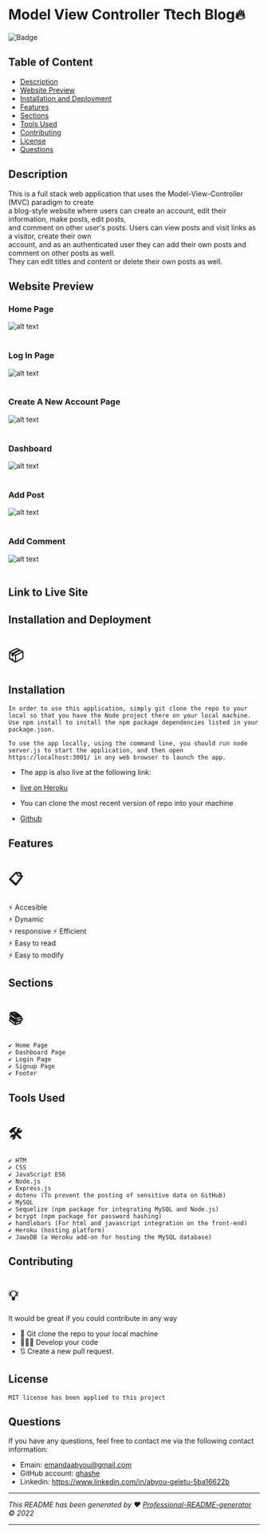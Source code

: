 # Model View Controller Ttech Blog🔥

![Badge](https://img.shields.io/badge/License-MIT-blue.svg)

## Table of Content

- [Description](#description)
- [Website Preview](#website-preview)
- [Installation and Deployment](#installation-and-deployment)
- [Features](#features)
- [Sections](#sections)
- [Tools Used](#tools-used)
- [Contributing](#contributing)
- [License](#license)
- [Questions](#questions)

## Description

This is a full stack web application that uses the Model-View-Controller (MVC) paradigm to create <br/>
a blog-style website where users can create an account, edit their information, make posts, edit posts, <br/>
and comment on other user's posts. Users can view posts and visit links as a visitor, create their own <br/>
account, and as an authenticated user they can add their own posts and comment on other posts as well. <br/>
They can edit titles and content or delete their own posts as well.

## Website Preview

### Home Page

![alt text](./assets/images/home-page.png)
<br/> <br/>

### Log In Page

![alt text](./assets/images/login-page.png)
<br/> <br/>

### Create A New Account Page

![alt text](./assets/images/signup-page.png)
<br/> <br/>

### Dashboard

![alt text](./assets/images/dashboard.png)
<br/> <br/>

### Add Post

![alt text](./assets/images/add-post-page.png)
<br/> <br/>

### Add Comment

![alt text](./assets/images/add-comment-page.png)
<br/> <br/>

## Link to Live Site

## Installation and Deployment

# 📦

## Installation

    In order to use this application, simply git clone the repo to your local so that you have the Node project there on your local machine. Use npm install to install the npm package dependencies listed in your package.json.

    To use the app locally, using the command line, you should run node server.js to start the application, and then open https://localhost:3001/ in any web browser to launch the app.

- The app is also live at the following link:
- [live on Heroku](https://aqueous-meadow-86713.herokuapp.com/)

- You can clone the most recent version of repo into your machine
- [Github](https://github.com/ghashe/model-view-controller-tech-blog)

## Features

# 📋

⚡️ Accesible  
⚡️ Dynamic  
⚡️ responsive
⚡️ Efficient  
⚡️ Easy to read  
⚡️ Easy to modify

## Sections

# 📚

    ✔️ Home Page
    ✔️ Dashboard Page
    ✔️ Login Page
    ✔️ Signup Page
    ✔️ Footer

## Tools Used

# 🛠️

    ✔️ HTM
    ✔️ CSS
    ✔️ JavaScript ES6
    ✔️ Node.js
    ✔️ Express.js
    ✔️ dotenv (To prevent the posting of sensitive data on GitHub)
    ✔️ MySQL
    ✔️ Sequelize (npm package for integrating MySQL and Node.js)
    ✔️ bcrypt (npm package for password hashing)
    ✔️ handlebars (For html and javascript integration on the front-end)
    ✔️ Heroku (hosting platform)
    ✔️ JawsDB (a Heroku add-on for hosting the MySQL database)

## Contributing

# 💡

It would be great if you could contribute in any way

- 👯 Git clone the repo to your local machine
- 🔨🔨🔨 Develop your code
- 🔃 Create a new pull request.

## License

    MIT license has been applied to this project

## Questions

If you have any questions, feel free to contact me via the following contact information:

- Emain: emandaabyou@gmail.com
- GitHub account: [ghashe](https://github.com/ghashe)
- Linkedin: https://www.linkedin.com/in/abyou-geletu-5ba16622b

---

_This README has been generated by ❤ [Professional-README-generator](https://github.com/ghashe/professional-README-generator) © 2022_

---
